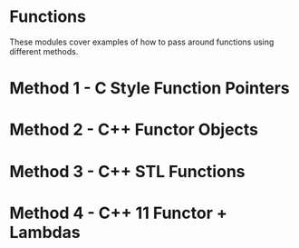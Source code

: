 # Functions

These modules cover examples of how to pass around functions using different methods.

# Method 1 - C Style Function Pointers

# Method 2 - C++ Functor Objects

# Method 3 - C++ STL Functions

# Method 4 - C++ 11 Functor + Lambdas
